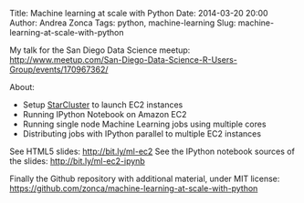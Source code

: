 Title: Machine learning at scale with Python
Date: 2014-03-20 20:00
Author: Andrea Zonca
Tags: python, machine-learning
Slug: machine-learning-at-scale-with-python

My talk for the San Diego Data Science meetup: http://www.meetup.com/San-Diego-Data-Science-R-Users-Group/events/170967362/

About:

* Setup [StarCluster](http://star.mit.edu/cluster/) to launch EC2 instances
* Running IPython Notebook on Amazon EC2
* Running single node Machine Learning jobs using multiple cores
* Distributing jobs with IPython parallel to multiple EC2 instances

See HTML5 slides: http://bit.ly/ml-ec2
See the IPython notebook sources of the slides: http://bit.ly/ml-ec2-ipynb

Finally the Github repository with additional material, under MIT license:
https://github.com/zonca/machine-learning-at-scale-with-python
